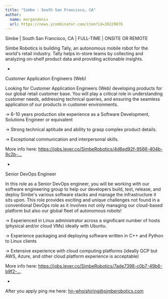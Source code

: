 ```yaml
---
title: "Simbe : South San Francisco, CA"
author:
  name: morgandenis
  url: https://news.ycombinator.com/item?id=39229876
---
```

Simbe | South San Francisco, CA | FULL-TIME | ONSITE OR REMOTE

Simbe Robotics is building Tally, an autonomous mobile robot for the world&#x27;s retail industry. Tally helps in-store teams by collecting and analyzing on-shelf product data and providing actionable insights.

-

Customer Application Engineers (Web)

Looking for Customer Application Engineers (Web) developing products for our global retail customer base. You will play a critical role in understanding customer needs, addressing technical queries, and ensuring the seamless application of our products in customer environments.

→ 6-10 years production site experience as a Software Development, Solutions Engineer or equivalent

→ Strong technical aptitude and ability to grasp complex product details.

→ Exceptional communication and interpersonal skills.

More info here: <a href="https:&#x2F;&#x2F;jobs.lever.co&#x2F;SimbeRobotics&#x2F;4d6ed92f-9566-404b-9c2b-ba4fa2af04a6" rel="nofollow">https:&#x2F;&#x2F;jobs.lever.co&#x2F;SimbeRobotics&#x2F;4d6ed92f-9566-404b-9c2b-...</a>

-

Senior DevOps Engineer

In this role as a Senior DevOps engineer, you will be working with our software engineering group to help our developers build, test, release, and deploy Simbe&#x27;s various software stacks and manage the infrastructure it sits upon. This role provides exciting and unique challenges not found in a conventional DevOps role as it involves not only managing our cloud-based platform but also our global fleet of autonomous robots!

→ Experienced in Linux administrator across a significant number of hosts (physical and&#x2F;or cloud VMs) ideally with Ubuntu.

→ Experience packaging and deploying software written in C++ and Python to Linux clients

→ Extensive experience with cloud computing platforms (ideally GCP but AWS, Azure, and other cloud platform experience is acceptable)

More info here: <a href="https:&#x2F;&#x2F;jobs.lever.co&#x2F;SimbeRobotics&#x2F;7ade7398-c0b7-49b6-b9f2-f89f14433a8a" rel="nofollow">https:&#x2F;&#x2F;jobs.lever.co&#x2F;SimbeRobotics&#x2F;7ade7398-c0b7-49b6-b9f2-...</a>

-

After you apply ping me here: hn-whoishiring@simberobotics.com
